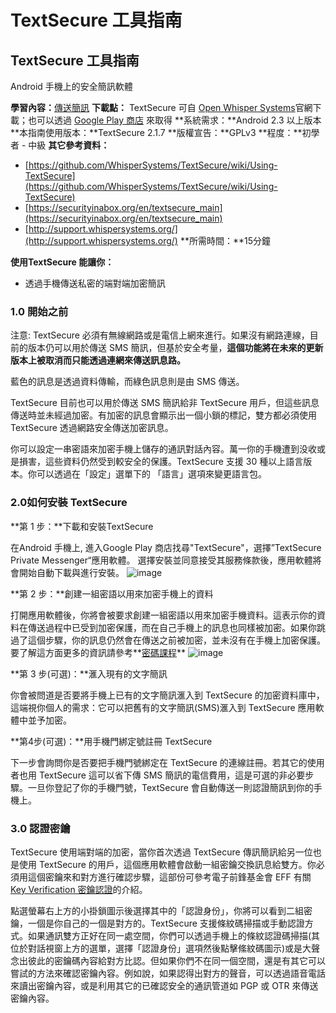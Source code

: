 # TextSecure 工具指南

## TextSecure 工具指南
Android 手機上的安全簡訊軟體

**學習內容：**[傳送簡訊](umbrella://lesson/sending-a-message)
**下載點：** TextSecure 可自 [Open Whisper Systems](https://whispersystems.org/)官網下載；也可以透過 [Google Play 商店](https://play.google.com/store/apps/details?id=org.thoughtcrime.securesms) 來取得
**系統需求：**Android 2.3 以上版本
**本指南使用版本：**TextSecure 2.1.7
**版權宣告：**GPLv3
**程度：**初學者 - 中級
**其它參考資料：**
- [https://github.com/WhisperSystems/TextSecure/wiki/Using-TextSecure](https://github.com/WhisperSystems/TextSecure/wiki/Using-TextSecure)
- [https://securityinabox.org/en/textsecure_main](https://securityinabox.org/en/textsecure_main)
- [http://support.whispersystems.org/](http://support.whispersystems.org/)
**所需時間：**15分鐘

**使用TextSecure 能讓你：**
- 透過手機傳送私密的端對端加密簡訊

### 1.0 開始之前

注意: TextSecure 必須有無線網路或是電信上網來進行。如果沒有網路連線，目前的版本仍可以用於傳送 SMS 簡訊，但基於安全考量，**這個功能將在未來的更新版本上被取消而只能透過連網來傳送訊息路。**

藍色的訊息是透過資料傳輸，而綠色訊息則是由 SMS 傳送。

TextSecure 目前也可以用於傳送 SMS 簡訊給非 TextSecure 用戶，但這些訊息傳送時並未經過加密。有加密的訊息會顯示出一個小鎖的標記，雙方都必須使用 TextSecure 透過網路安全傳送加密訊息。

你可以設定一串密語來加密手機上儲存的通訊對話內容。萬一你的手機遭到没收或是損害，這些資料仍然受到較安全的保護。TextSecure 支援 30 種以上語言版本。你可以透過在「設定」選單下的 「語言」選項來變更語言包。

### 2.0如何安裝 TextSecure

**第 1 步：**下載和安裝TextSecure

在Android 手機上, 進入Google Play 商店找尋"TextSecure"，選擇”TextSecure Private Messenger“應用軟體。
選擇安裝並同意接受其服務條款後，應用軟體將會開始自動下載與進行安裝。
![image](tool_textsecure1.png)

**第 2 步：**創建一組密語以用來加密手機上的資料

打開應用軟體後，你將會被要求創建一組密語以用來加密手機資料。這表示你的資料在傳送過程中已受到加密保護，而在自己手機上的訊息也同樣被加密。如果你跳過了這個步驟，你的訊息仍然會在傳送之前被加密，並未沒有在手機上加密保護。要了解這方面更多的資訊請參考**[密碼課程](umbrella://lesson/passwords)**
![image](tool_textsecure2.png)

**第 3 步(可選)：**滙入現有的文字簡訊

你會被問道是否要將手機上已有的文字簡訊滙入到 TextSecure 的加密資料庫中，這端視你個人的需求：它可以把舊有的文字簡訊(SMS)滙入到 TextSecure 應用軟體中並予加密。

**第4步(可選)：**用手機門綁定號註冊 TextSecure

下一步會詢問你是否要把手機門號綁定在 TextSecure 的連線註冊。若其它的使用者也用 TextSecure 這可以省下傳 SMS 簡訊的電信費用，這是可選的非必要步驟。一旦你登記了你的手機門號，TextSecure 會自動傳送一則認證簡訊到你的手機上。

### 3.0 認證密鑰

TextSecure 使用端對端的加密，當你首次透過 TextSecure 傳訊簡訊給另一位也是使用 TextSecure 的用戶，這個應用軟體會啟動一組密鑰交換訊息給雙方。你必須用這個密鑰來和對方進行確認步驟，這部份可參考電子前鋒基金會 EFF 有關[Key Verification 密鑰認證](https://ssd.eff.org/en/node/37/)的介紹。

點選螢幕右上方的小掛鎖圖示後選擇其中的「認證身份」，你將可以看到二組密鑰，一個是你自己的一個是對方的。TextSecure 支援條紋碼掃描或手動認證方式。如果通訊雙方正好在同一處空間，你們可以透過手機上的條紋認證碼掃描(其位於對話視窗上方的選單，選擇「認證身份」選項然後點擊絛紋碼圖示)或是大聲念出彼此的密鑰碼內容給對方比認。但如果你們不在同一個空間，還是有其它可以嘗試的方法來確認密鑰內容。例如說，如果認得出對方的聲音，可以透過語音電話來讀出密鑰內容，或是利用其它的已確認安全的通訊管道如 PGP 或 OTR 來傳送密鑰內容。
